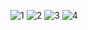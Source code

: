 
![1](https://user-images.githubusercontent.com/101093201/168042351-1bd50fd6-019c-4731-9a44-cb994860f9ec.png)
![2](https://user-images.githubusercontent.com/101093201/168042400-ebd37f4a-aada-4a19-a54b-92dea186e934.png)
![3](https://user-images.githubusercontent.com/101093201/168042442-3ede3be0-5967-4bfb-9914-77cb4dbad60f.png)
![4](https://user-images.githubusercontent.com/101093201/168042460-f34b72c1-5444-45fb-af1c-2c8123a8733c.png)
